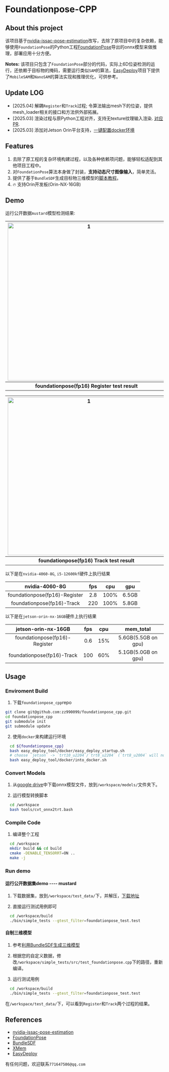 # Foundationpose-CPP
## About this project

该项目基于[nvidia-issac-pose-estimation](https://github.com/NVIDIA-ISAAC-ROS/isaac_ros_pose_estimation)改写，去除了原项目中的复杂依赖，能够使用`FoundationPose`的Python工程[FoundationPose](https://github.com/NVlabs/FoundationPose)导出的onnx模型来做推理，部署应用十分方便。

**Notes:** 该项目只包含了`FoundationPose`部分的代码，实际上6D位姿检测的运行，还依赖于目标物的掩码，需要运行类似`SAM`的算法，[EasyDeploy](https://github.com/zz990099/EasyDeploy)项目下提供了`MobileSAM`和`NanoSAM`的算法实现和推理优化，可供参考。

## Update LOG

- [2025.04] 解耦`Register`和`Track`过程; 令算法输出mesh下的位姿，提供mesh_loader相关的接口和方法供外部拓展。
- [2025.03] 渲染过程与原Python工程对齐，支持无texture纹理输入渲染. [对应PR](https://github.com/zz990099/foundationpose_cpp/pull/13).
- [2025.03] 添加对Jetson Orin平台支持，[一键配置docker环境](docs/build_enviroment_on_jetson.md)

## Features

1. 去除了原工程的复杂环境构建过程，以及各种依赖项问题，能够轻松适配到其他项目工程中。
2. 对`FoundationPose`算法本身做了封装，**支持动态尺寸图像输入**，简单灵活。
3. 提供了基于`BundleSDF`生成目标物三维模型的[脚本教程](./docs/gen_3d_obj_with_bundlesdf.md)。
4. :fire: 支持Orin开发板(Orin-NX-16GB)

## Demo

运行公开数据`mustard`模型检测结果:

| <img src="./assets/test_foundationpose_register.png" alt="1" width="500"> |
|:----------------------------------------:|
| **foundationpose(fp16) Register test result**  |

| <img src="./assets/test_foundationpose_track.gif" alt="1" width="500"> |
|:----------------------------------------:|
| **foundationpose(fp16) Track test result**  |

以下是在`nvidia-4060-8G`, `i5-12600kf`硬件上执行结果

|  nvidia-4060-8G   |   fps   |  cpu   |   gpu   |
|:---------:|:---------:|:----------------:|:----------------:|
|  foundationpose(fp16)-Register   |   2.8   |  100%   |  6.5GB   |
|  foundationpose(fp16)-Track   |   220   |  100%   |  5.8GB   |

以下是在`jetson-orin-nx-16GB`硬件上执行结果

|  jetson-orin-nx-16GB   |   fps   |  cpu   |   mem_total   |
|:---------:|:---------:|:----------------:|:----------------:|
|  foundationpose(fp16)-Register   |   0.6   |  15%   |  5.6GB(5.5GB on gpu)   |
|  foundationpose(fp16)-Track   |   100   |  60%   |  5.1GB(5.0GB on gpu)   |


## Usage

### Enviroment Build

1. 下载`foundationpose_cpp`repo
```bash
git clone git@github.com:zz990099/foundationpose_cpp.git
cd foundationpose_cpp
git submodule init
git submodule update
```

2. 使用`docker`来构建运行环境
  ```bash
    cd ${foundationpose_cpp}
    bash easy_deploy_tool/docker/easy_deploy_startup.sh
    # choose `jetson` -> `trt10_u2204`/`trt8_u2204` (`trt8_u2004` will not work)
    bash easy_deploy_tool/docker/into_docker.sh
  ```

### Convert Models

1. 从[google drive](https://drive.google.com/drive/folders/1AmBopDz-RrykSZVCroDH6jFc1-k8HkL0?usp=drive_link)中下载onnx模型文件，放到`/workspace/models/`文件夹下。

2. 运行模型转换脚本
  ```bash
    cd /workspace
    bash tools/cvt_onnx2trt.bash
  ```

### Compile Code

1. 编译整个工程
  ```bash
    cd /workspace
    mkdir build && cd build
    cmake -DENABLE_TENSORRT=ON ..
    make -j
  ```

### Run demo

#### 运行公开数据集demo ---- mustard

1. 下载数据集，放到`/workspace/test_data/`下，并解压，[下载地址](https://drive.google.com/drive/folders/1pRyFmxYXmAnpku7nGRioZaKrVJtIsroP)

2. 直接运行测试用例即可
  ```bash
    cd /workspace/build
    ./bin/simple_tests --gtest_filter=foundationpose_test.test
  ```

#### 自制三维模型

1. 参考[利用BundleSDF生成三维模型](./docs/gen_3d_obj_with_bundlesdf.md)

2. 根据您的自定义数据，修改`/workspace/simple_tests/src/test_foundationpose.cpp`下的路径，重新编译。

3. 运行测试用例
  ```bash
    cd /workspace/build
    ./bin/simple_tests --gtest_filter=foundationpose_test.test
  ```

在`/workspace/test_data/`下，可以看到`Register`和`Track`两个过程的结果。

## References

- [nvidia-issac-pose-estimation](https://github.com/NVIDIA-ISAAC-ROS/isaac_ros_pose_estimation)
- [FoundationPose](https://github.com/NVlabs/FoundationPose)
- [BundleSDF](https://github.com/NVlabs/BundleSDF)
- [XMem](https://github.com/hkchengrex/XMem)
- [EasyDeploy](https://github.com/zz990099/EasyDeploy)

有任何问题，欢迎联系`771647586@qq.com`
